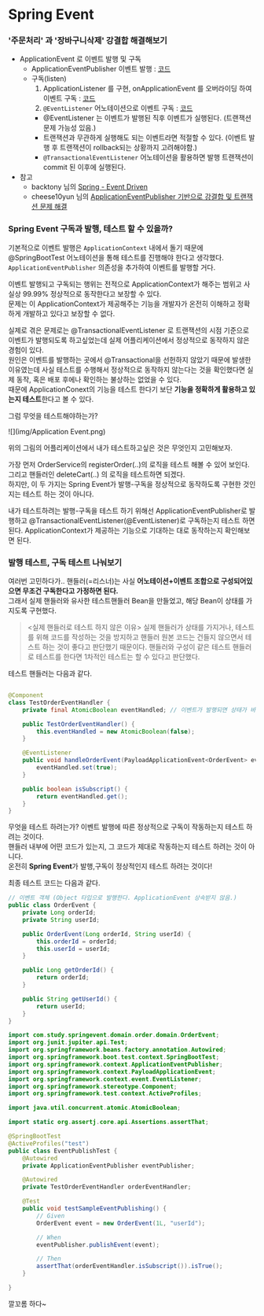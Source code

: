 # Spring Event

### '주문처리' 과 '장바구니삭제' 강결합 해결해보기
- ApplicationEvent 로 이벤트 발행 및 구독
  - ApplicationEventPublisher 이벤트 발행 : [코드](src/main/java/com/study/springevent/order/service/OrderService.java)
  - 구독(listen)
    1. ApplicationListener 를 구현, onApplicationEvent 를 오버라이딩 하여 이벤트 구독 : [코드](src/main/java/com/study/springevent/cart/domain/DeleteCartWithOrderEventListener.java)
    2. `@EventListener` 어노테이션으로 이벤트 구독 : [코드](src/main/java/com/study/springevent/cart/domain/DeleteCartWithOrderEventHandler.java)
      - @EventListener 는 이벤트가 발행된 직후 이벤트가 실행된다. (트랜잭션 문제 가능성 있음.)
      - 트랜잭션과 무관하게 실행해도 되는 이벤트라면 적절할 수 있다. (이벤트 발행 후 트랜잭션이 rollback되는 상황까지 고려해야함.)
      - `@TransactionalEventListener` 어노테이션을 활용하면 발행 트랜잭션이 commit 된 이후에 실행된다.
- 참고
  - backtony 님의 [Spring - Event Driven](https://velog.io/@backtony/Spring-Event-Driven)
  - cheese10yun 님의 [ApplicationEventPublisher 기반으로 강결합 및 트랜잭션 문제 해결](https://cheese10yun.github.io/event-transaction/)

### Spring Event 구독과 발행, 테스트 할 수 있을까?

기본적으로 이벤트 발행은 `ApplicationContext` 내에서 돌기 때문에 @SpringBootTest 어노테이션을 통해 테스트를 진행해야 한다고 생각했다.  
`ApplicationEventPublisher` 의존성을 추가하여 이벤트를 발행할 거다.

이벤트 발행되고 구독되는 행위는 전적으로 ApplicationContext가 해주는 범위고 사실상 99.99% 정상적으로 동작한다고 보장할 수 있다.    
문제는 이 ApplicationContext가 제공해주는 기능을 개발자가 온전히 이해하고 정확하게 개발하고 있다고 보장할 수 없다.  

실제로 겪은 문제로는 @TransactionalEventListener 로 트랜잭션의 시점 기준으로 이벤트가 발행되도록 하고싶었는데 실제 어플리케이션에서 정상적으로 동작하지 않은 경험이 있다.  
원인은 이벤트를 발행하는 곳에서 @Transactional을 선헌하지 않았기 때문에 발생한 이유였는데 사실 테스트를 수행해서 정상적으로 동작하지 않는다는 것을 확인했다면 실제 동작, 혹은 배포 후에나 확인하는 불상하는 없었을 수 있다.  
때문에 ApplicationConext의 기능을 테스트 한다기 보단 **기능을 정확하게 활용하고 있는지 테스트**한다고 볼 수 있다.   

그럼 무엇을 테스트해야하는가?

![](img/Application Event.png)

위의 그림의 어플리케이션에서 내가 테스트하고싶은 것은 무엇인지 고민해보자.

가장 먼저 OrderService의 registerOrder(..)의 로직을 테스트 해볼 수 있어 보인다.
그리고 핸들러인 deleteCart(..) 의 로직을 테스트하면 되겠다.  
하지만, 이 두 가지는 Spring Event가 발행-구독을 정상적으로 동작하도록 구현한 것인지는 테스트 하는 것이 아니다.

내가 테스트하려는 발행-구독을 테스트 하기 위해선 ApplicationEventPublisher로 발행하고 @TransactionalEventListener(@EventListener)로 구독하는지 테스트 하면 된다.
ApplicationContext가 제공하는 기능으로 기대하는 대로 동작하는지 확인해보면 된다.

### 발행 테스트, 구독 테스트 나눠보기

여러번 고민하다가.. 핸들러(=리스너)는 사실 **어노테이션+이벤트 조합으로 구성되어있으면 무조건 구독한다고 가정하면 된다.**  
그래서 실제 핸들러와 유사한 테스트핸들러 Bean을 만들었고, 해당 Bean이 상태를 가지도록 구현했다.

> <실제 핸들러로 테스트 하지 않은 이유>
> 실제 핸들러가 상태를 가지거나, 테스트를 위해 코드를 작성하는 것을 방지하고 핸들러 원본 코드는 건들지 않으면서 테스트 하는 것이 좋다고 판단했기 때문이다.
> 핸들러와 구성이 같은 테스트 핸들러로 테스트를 한다면 1차적인 테스트는 할 수 있다고 판단했다.

테스트 핸들러는 다음과 같다.

```java

@Component
class TestOrderEventHandler {
    private final AtomicBoolean eventHandled; // 이벤트가 발행되면 상태가 바뀐다.

    public TestOrderEventHandler() {
        this.eventHandled = new AtomicBoolean(false);
    }

    @EventListener
    public void handleOrderEvent(PayloadApplicationEvent<OrderEvent> event) {
        eventHandled.set(true);
    }

    public boolean isSubscript() {
        return eventHandled.get();
    }
}

```

무엇을 테스트 하려는가? 이벤트 발행에 따른 정상적으로 구독이 작동하는지 테스트 하려는 것이다.  
핸들러 내부에 어떤 코드가 있는지, 그 코드가 제대로 작동하는지 테스트 하려는 것이 아니다.  
온전히 **Spring Event**가 발행,구독이 정상적인지 테스트 하려는 것이다!  

최종 테스트 코드는 다음과 같다.

```java
// 이벤트 객체 (Object 타입으로 발행한다. ApplicationEvent 상속받지 않음.)
public class OrderEvent {
    private Long orderId;
    private String userId;

    public OrderEvent(Long orderId, String userId) {
        this.orderId = orderId;
        this.userId = userId;
    }

    public Long getOrderId() {
        return orderId;
    }

    public String getUserId() {
        return userId;
    }
}

```

```java
import com.study.springevent.domain.order.domain.OrderEvent;
import org.junit.jupiter.api.Test;
import org.springframework.beans.factory.annotation.Autowired;
import org.springframework.boot.test.context.SpringBootTest;
import org.springframework.context.ApplicationEventPublisher;
import org.springframework.context.PayloadApplicationEvent;
import org.springframework.context.event.EventListener;
import org.springframework.stereotype.Component;
import org.springframework.test.context.ActiveProfiles;

import java.util.concurrent.atomic.AtomicBoolean;

import static org.assertj.core.api.Assertions.assertThat;

@SpringBootTest
@ActiveProfiles("test")
public class EventPublishTest {
    @Autowired
    private ApplicationEventPublisher eventPublisher;

    @Autowired
    private TestOrderEventHandler orderEventHandler;

    @Test
    public void testSampleEventPublishing() {
        // Given
        OrderEvent event = new OrderEvent(1L, "userId");

        // When
        eventPublisher.publishEvent(event);

        // Then
        assertThat(orderEventHandler.isSubscript()).isTrue();
    }

}

```

깔꼬롬 하다~
